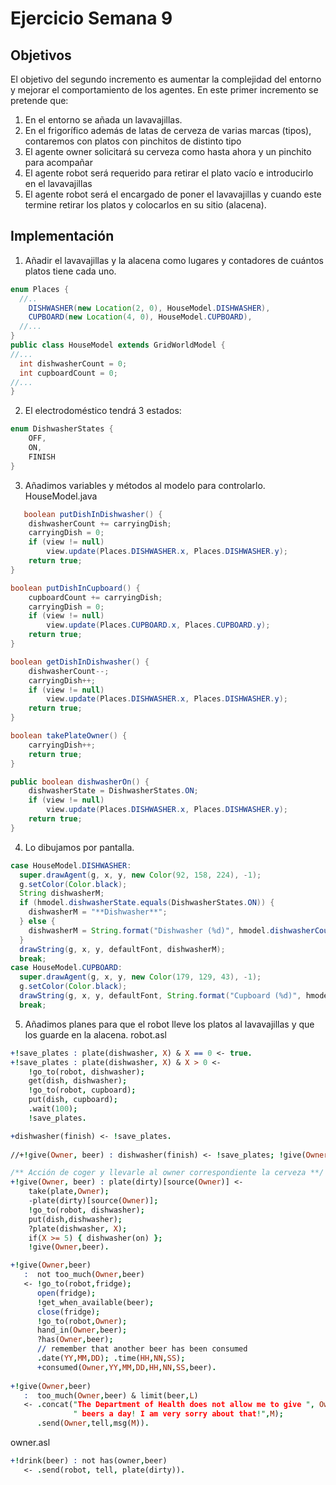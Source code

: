 # Ejercicio Semana 9

## Objetivos

El objetivo del segundo incremento es aumentar la complejidad del entorno y mejorar el comportamiento de los agentes. En este primer incremento se pretende que:

1. En el entorno se añada un lavavajillas.
1. En el frigorífico  además de latas de cerveza de varias marcas (tipos), contaremos con platos con pinchitos de distinto tipo
2. El agente owner solicitará su cerveza como hasta ahora y un pinchito para acompañar
3. El agente robot será requerido para retirar el plato vacío e introducirlo en el lavavajillas
4. El agente robot será el encargado de poner el lavavajillas y cuando este termine retirar los platos y colocarlos en su sitio (alacena).


## Implementación

1. Añadir el lavavajillas y la alacena como lugares y contadores de cuántos platos tiene cada uno.
```java
enum Places {
  //..
    DISHWASHER(new Location(2, 0), HouseModel.DISHWASHER),
    CUPBOARD(new Location(4, 0), HouseModel.CUPBOARD),
  //...
}
public class HouseModel extends GridWorldModel {
//...
  int dishwasherCount = 0;
  int cupboardCount = 0;
//...
}
```
2. El electrodoméstico tendrá 3 estados:
```java
enum DishwasherStates {
    OFF,
    ON,
    FINISH
}
```
3. Añadimos variables y métodos al modelo para controlarlo.
HouseModel.java
```java
   boolean putDishInDishwasher() {
    dishwasherCount += carryingDish;
    carryingDish = 0;
    if (view != null)
        view.update(Places.DISHWASHER.x, Places.DISHWASHER.y);
    return true;
}

boolean putDishInCupboard() {
    cupboardCount += carryingDish;
    carryingDish = 0;
    if (view != null)
        view.update(Places.CUPBOARD.x, Places.CUPBOARD.y);
    return true;
}

boolean getDishInDishwasher() {
    dishwasherCount--;
    carryingDish++;
    if (view != null)
        view.update(Places.DISHWASHER.x, Places.DISHWASHER.y);
    return true;
}

boolean takePlateOwner() {
    carryingDish++;
    return true;
}

public boolean dishwasherOn() {
    dishwasherState = DishwasherStates.ON;
    if (view != null)
        view.update(Places.DISHWASHER.x, Places.DISHWASHER.y);
    return true;
}
```
4. Lo dibujamos por pantalla.
```java
case HouseModel.DISHWASHER:
  super.drawAgent(g, x, y, new Color(92, 158, 224), -1);
  g.setColor(Color.black);
  String dishwasherM;
  if (hmodel.dishwasherState.equals(DishwasherStates.ON)) {
    dishwasherM = "**Dishwasher**";
  } else {
    dishwasherM = String.format("Dishwasher (%d)", hmodel.dishwasherCount);
  }
  drawString(g, x, y, defaultFont, dishwasherM);
  break;
case HouseModel.CUPBOARD:
  super.drawAgent(g, x, y, new Color(179, 129, 43), -1);
  g.setColor(Color.black);
  drawString(g, x, y, defaultFont, String.format("Cupboard (%d)", hmodel.cupboardCount));
  break;
```
5. Añadimos planes para que el robot lleve los platos al lavavajillas y que los guarde en la alacena.
robot.asl
```prolog
+!save_plates : plate(dishwasher, X) & X == 0 <- true.
+!save_plates : plate(dishwasher, X) & X > 0 <-
	!go_to(robot, dishwasher);
	get(dish, dishwasher);
	!go_to(robot, cupboard);
	put(dish, cupboard);
	.wait(100);
	!save_plates.

+dishwasher(finish) <- !save_plates.
	
//+!give(Owner, beer) : dishwasher(finish) <- !save_plates; !give(Owner, beer).

/** Acción de coger y llevarle al owner correspondiente la cerveza **/
+!give(Owner, beer) : plate(dirty)[source(Owner)] <- 
	take(plate,Owner);
	-plate(dirty)[source(Owner)];
	!go_to(robot, dishwasher);
	put(dish,dishwasher);
	?plate(dishwasher, X);
	if(X >= 5) { dishwasher(on) };
	!give(Owner,beer).

+!give(Owner,beer)
   :  not too_much(Owner,beer)
   <- !go_to(robot,fridge);
      open(fridge);
      !get_when_available(beer);
      close(fridge);
      !go_to(robot,Owner);
      hand_in(Owner,beer);
      ?has(Owner,beer);
      // remember that another beer has been consumed
      .date(YY,MM,DD); .time(HH,NN,SS);
      +consumed(Owner,YY,MM,DD,HH,NN,SS,beer).
	  
+!give(Owner,beer)
   :  too_much(Owner,beer) & limit(beer,L)
   <- .concat("The Department of Health does not allow me to give ", Owner, " more than ", L,
              " beers a day! I am very sorry about that!",M);
      .send(Owner,tell,msg(M)).
```
owner.asl
```prolog
+!drink(beer) : not has(owner,beer)
   <- .send(robot, tell, plate(dirty)).
```



